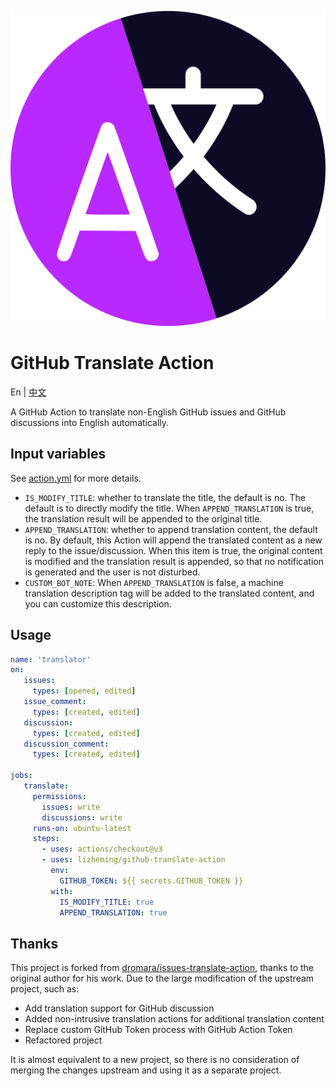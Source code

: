 ![](./assets/logo.svg)
# GitHub Translate Action

En | [中文](./README_CN.md)

A GitHub Action to translate non-English GitHub issues and GitHub discussions into English automatically.

## Input variables

See [action.yml](./action.yml) for more details.

- `IS_MODIFY_TITLE`: whether to translate the title, the default is no. The default is to directly modify the title. When `APPEND_TRANSLATION` is true, the translation result will be appended to the original title.
- `APPEND_TRANSLATION`: whether to append translation content, the default is no. By default, this Action will append the translated content as a new reply to the issue/discussion. When this item is true, the original content is modified and the translation result is appended, so that no notification is generated and the user is not disturbed.
- `CUSTOM_BOT_NOTE`: When `APPEND_TRANSLATION` is false, a machine translation description tag will be added to the translated content, and you can customize this description.

## Usage

````yml
name: 'translator'
on:
   issues:
     types: [opened, edited]
   issue_comment:
     types: [created, edited]
   discussion:
     types: [created, edited]
   discussion_comment:
     types: [created, edited]

jobs:
   translate:
     permissions:
       issues: write
       discussions: write
     runs-on: ubuntu-latest
     steps:
       - uses: actions/checkout@v3
       - uses: lizheming/github-translate-action
         env:
           GITHUB_TOKEN: ${{ secrets.GITHUB_TOKEN }}
         with:
           IS_MODIFY_TITLE: true
           APPEND_TRANSLATION: true
````

## Thanks

This project is forked from [dromara/issues-translate-action](https://github.com/dromara/issues-translate-action), thanks to the original author for his work. Due to the large modification of the upstream project, such as:

- Add translation support for GitHub discussion
- Added non-intrusive translation actions for additional translation content
- Replace custom GitHub Token process with GitHub Action Token
- Refactored project

It is almost equivalent to a new project, so there is no consideration of merging the changes upstream and using it as a separate project.